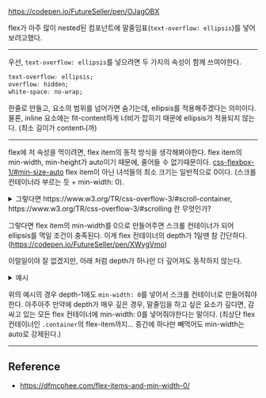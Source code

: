 https://codepen.io/FutureSeller/pen/OJagOBX

flex가 아주 많이 nested된 컴포넌트에 말줄임표(`text-overflow: ellipsis`)를 넣어보려고했다.

---

우선, `text-overflow: ellipsis`를 넣으려면 두 가지의 속성이 함께 쓰여야한다.

```css
text-overflow: ellipsis;
overflow: hidden;
white-space: no-wrap;
```

한줄로 만들고, 요소의 범위를 넘어가면 숨기는데, ellipsis를 적용해주겠다는 의미이다.
물론, inline 요소에는 fit-content하게 너비가 잡히기 때문에 ellipsis가 적용되지 않는다. (최소 길이가 content니까)

---

flex에 저 속성을 먹이려면, flex item의 동작 방식을 생각해봐야한다. flex item의 min-width, min-height가 auto이기 때문에, 줄어들 수 없기때문이다. [css-flexbox-1/#min-size-auto](https://www.w3.org/TR/css-flexbox-1/#min-size-auto)
flex item이 아닌 녀석들의 최소 크기는 일반적으로 0이다. (스크롤 컨테이너라 부르는 듯 + min-width: 0). 

<details><summary>그렇다면 https://www.w3.org/TR/css-overflow-3/#scroll-container, https://www.w3.org/TR/css-overflow-3/#scrolling 란 무엇인가?</summary>

- 스크롤 컨테이너: 클리핑 된 영역을 유저가 스크롤 해서 볼 수 있는 컨테이너
- 스크롤 포트: 스크롤 컨테이너의 시각적 뷰포트. 패딩 박스와 일치함. 스크롤 포트를 통해 오버플로우 영역을 볼 수 있다.

쉽게말하면, overflow 속성 값으로 hidden, auto, scroll이 적용되는 요소를 의미한다.
</details>



그렇다면 flex item의 min-width를 0으로 만들어주면 스크롤 컨테이너가 되어 ellipsis를 먹일 조건이 충족된다. 
이게 flex 컨테이너의 depth가 1일땐 참 간단하다. (https://codepen.io/FutureSeller/pen/XWygVmo)

이럴일이야 잘 없겠지만, 아래 처럼 depth가 하나만 더 깊어져도 동작하지 않는다.

<details><summary>예시</summary>

```html
<style>
.container {
  display: flex;
  width: 500px;
  background-color: tomato;
}

.number {
  width: 100px;
  background-color: aqua;
}

.depth-1 {
  display: flex;
}

.depth-2 {
  min-width: 0;
}

.text {
  white-space: nowrap;
  text-overflow: ellipsis;
  overflow: hidden;
}
</style>
<div class="container">
  <div class="number">1</div>
  <div class="depth-1">
    <div class="depth-2">
    <p class="text">
    Lorem ipsum dolor sit amet consectetur adipisicing elit. Quod
                dolorum atque a. Corporis eius odio similique sunt quibusdam
                doloremque dolorem totam neque? Modi quo optio aut consectetur
      amet. Minus, qui?</p>
    </div>
      </div>
</div>
```

</details>

위의 예시의 경우 depth-1에도 `min-width: 0`를 넣어서 스크롤 컨테이너로 만들어줘야한다. 
아주아주 만약에 depth가 매우 깊은 경우, 말줄임을 하고 싶은 요소가 깊다면, 감싸고 있는 모든 flex 컨테이너에 min-width: 0를 넣어줘야한다는 말이다.
(최상단 flex 컨테이너인 `.container`의 flex-item까지... 중간에 하나만 빼먹어도 min-width는 auto로 강제된다.)

---
## Reference
- https://dfmcphee.com/flex-items-and-min-width-0/
